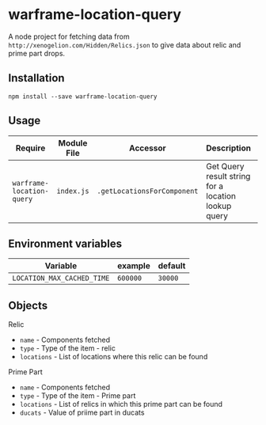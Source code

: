 # warframe-location-query

A node project for fetching data from `http://xenogelion.com/Hidden/Relics.json` to give data about relic and prime part drops.

## Installation
```
npm install --save warframe-location-query
```

## Usage

Require | Module File | Accessor | Description | parameters
--- | --- | --- | --- | ---
`warframe-location-query` | `index.js` | `.getLocationsForComponent` | Get Query result string for a location lookup query | `query`, `callback`

## Environment variables

Variable | example | default
--- | --- | ---
`LOCATION_MAX_CACHED_TIME` | `600000` | `30000`

## Objects

Relic

* `name` - Components fetched
* `type` - Type of the item - relic
* `locations` - List of locations where this relic can be found

Prime Part

* `name` - Components fetched
* `type` - Type of the item - Prime part
* `locations` - List of relics in which this prime part can be found
* `ducats` - Value of priime part in ducats